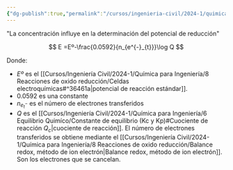 ```yaml
---
{"dg-publish":true,"permalink":"/cursos/ingenieria-civil/2024-1/quimica-para-ingenieria/8-reacciones-de-oxido-reduccion/ecuacion-de-nerst/","tags":["I2QIM100E","T5QIM100E"]}
---
```



"La concentración influye en la determinación del potencial de reducción"

$$
E
=Eº-\frac{0.0592}{n_{e^{-}_{t}}}\log Q
$$

Donde:

- $Eº$ es el [[Cursos/Ingeniería Civil/2024-1/Química para Ingeniería/8 Reacciones de oxido reducción/Celdas electroquímicas#^36461a\|potencial de reacción estándar]].
- $0.0592$ es una constante
- $n_{e^{-}_{t}}$ es el número de electrones transferidos
- $Q$ es el [[Cursos/Ingeniería Civil/2024-1/Química para Ingeniería/6 Equilibrio Quimíco/Constante de equilibrio (Kc y Kp)#Cuociente de reacción $Q_{c}$\|cuociente de reacción]].
El número de electrones transferidos se obtiene mediante el [[Cursos/Ingeniería Civil/2024-1/Química para Ingeniería/8 Reacciones de oxido reducción/Balance redox, método de ion electrón\|Balance redox, método de ion electrón]]. Son los electrones que se cancelan.